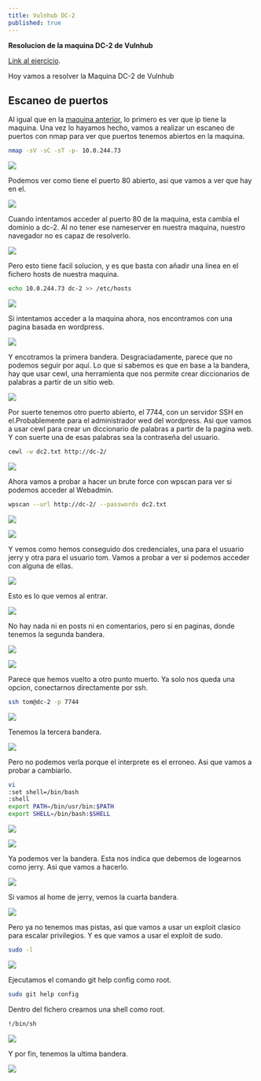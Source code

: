 ```yaml
---
title: Vulnhub DC-2
published: true
---
```

**Resolucion de la maquina DC-2 de Vulnhub**


[Link al ejercicio](https://www.vulnhub.com/entry/dc-2,311/).

Hoy vamos a resolver la Maquina DC-2 de Vulnhub
## Escaneo de puertos

Al igual que en la [maquina anterior](VulnHub-DC-1), lo primero es ver que ip tiene la maquina. Una vez lo hayamos hecho, vamos a realizar un escaneo de puertos con nmap para ver que puertos tenemos abiertos en la maquina.

```bash
nmap -sV -sC -sT -p- 10.0.244.73
```

![](/assets/vulnhub/dc-2/1.png)

Podemos ver como tiene el puerto 80 abierto, asi que vamos a ver que hay en el.

![](/assets/vulnhub/dc-2/5.png)

Cuando intentamos acceder al puerto 80 de la maquina, esta cambia el dominio a dc-2. Al no tener ese nameserver en nuestra maquina, nuestro navegador no es capaz de resolverlo. 

![](/assets/vulnhub/dc-2/6.png)



Pero esto tiene facil solucion, y es que basta con añadir una linea en el fichero hosts de nuestra maquina.

```bash
echo 10.0.244.73 dc-2 >> /etc/hosts
```

![](/assets/vulnhub/dc-2/7.png)

Si intentamos acceder a la maquina ahora, nos encontramos con una pagina basada en wordpress.

![](/assets/vulnhub/dc-2/8.png)

Y encotramos la primera bandera. Desgraciadamente, parece que no podemos seguir por aquí. Lo que si sabemos es que en base a la bandera, hay que usar cewl, una herramienta que nos permite crear diccionarios de palabras a partir de un sitio web.

![](/assets/vulnhub/dc-2/9.png)


Por suerte tenemos otro puerto abierto, el 7744, con un servidor SSH en el.Probablemente para el administrador wed del wordpress. Asi que vamos a usar cewl para crear un diccionario de palabras a partir de la pagina web. Y con suerte una de esas palabras sea la contraseña del usuario.

```bash
cewl -w dc2.txt http://dc-2/
```

![](/assets/vulnhub/dc-2/10.png)

Ahora vamos a probar a hacer un brute force con wpscan para ver si podemos acceder al Webadmin.

```bash
wpscan --url http://dc-2/ --passwords dc2.txt 
```

![](/assets/vulnhub/dc-2/11.png)

![](/assets/vulnhub/dc-2/12.png)


Y vemos como hemos conseguido dos credenciales, una para el usuario jerry y otra para el usuario tom. Vamos a probar a ver si podemos acceder con alguna de ellas.

![](/assets/vulnhub/dc-2/13.png)

Esto es lo que vemos al entrar.

![](/assets/vulnhub/dc-2/14.png)

No hay nada ni en posts ni en comentarios, pero si en paginas, donde tenemos la segunda bandera.

![](/assets/vulnhub/dc-2/15.png)

![](/assets/vulnhub/dc-2/16.png)

Parece que hemos vuelto a otro punto muerto. Ya solo nos queda una opcion, conectarnos directamente por ssh.

```bash
ssh tom@dc-2 -p 7744
```

![](/assets/vulnhub/dc-2/17.png)

Tenemos la tercera bandera.

![](/assets/vulnhub/dc-2/18.png)

Pero no podemos verla porque el interprete es el erroneo. Asi que vamos a probar a cambiarlo.

```bash
vi
:set shell=/bin/bash
:shell
export PATH=/bin/usr/bin:$PATH
export SHELL=/bin/bash:$SHELL
```

![](/assets/vulnhub/dc-2/19.png)

![](/assets/vulnhub/dc-2/20.png)

Ya podemos ver la bandera. Esta nos indica que debemos de logearnos como jerry. Asi que vamos a hacerlo.

![](/assets/vulnhub/dc-2/21.png)

Si vamos al home de jerry, vemos la cuarta bandera.

![](/assets/vulnhub/dc-2/22.png)

Pero ya no tenemos mas pistas, asi que vamos a usar un exploit clasico para escalar privilegios. Y es que vamos a usar el exploit de sudo.

```bash
sudo -l
```

![](/assets/vulnhub/dc-2/23.png)

Ejecutamos el comando git help config como root.

```bash
sudo git help config
```

Dentro del fichero creamos una shell como root.

```bash
!/bin/sh
```

![](/assets/vulnhub/dc-2/24.png)

Y por fin, tenemos la ultima bandera.

![](/assets/vulnhub/dc-2/25.png)

